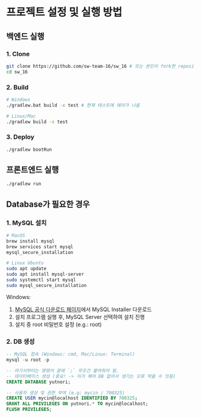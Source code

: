 # 프로젝트 설정 및 실행 방법

## 백엔드 실행
### 1. Clone
```bash
git clone https://github.com/sw-team-16/sw_16 # 또는 본인이 fork한 repository 주소
cd sw_16
```

### 2. Build
```bash
# Windows
./gradlew.bat build -x test # 현재 테스트에 에러가 나옴

# Linux/Mac
./gradlew build -x test
```

### 3. Deploy

```bash
./gradlew bootRun
```

## 프론트엔드 실행
```bash
./gradlew run
```

## Database가 필요한 경우

### 1. MySQL 설치 

```bash
# MacOS
brew install mysql
brew services start mysql
mysql_secure_installation

# Linux Ubuntu
sudo apt update
sudo apt install mysql-server
sudo systemctl start mysql
sudo mysql_secure_installation
```

Windows:
1. [MySQL 공식 다운로드 페이지](https://dev.mysql.com/downloads/installer/)에서 MySQL Installer 다운로드
2. 설치 프로그램 실행 후, MySQL Server 선택하여 설치 진행
3. 설치 중 root 비밀번호 설정 (e.g.: root)


### 2. DB 생성

```sql
-- MySQL 접속 (Windows: cmd, Mac/Linux: Terminal)
mysql -u root -p

-- 여기서부터는 명령어 끝에 `;` 무조건 붙여줘야 됨.
-- 데이터베이스 생성 (중요! -> 이거 해야 DB 없어서 생기는 오류 막을 수 잇음)
CREATE DATABASE yutnori;

-- 사용자 생성 및 권한 부여 (e.g: mycin / 700325)
CREATE USER mycin@localhost IDENTIFIED BY 700325;
GRANT ALL PRIVILEGES ON yutnori.* TO mycin@localhost;
FLUSH PRIVILEGES;
```
